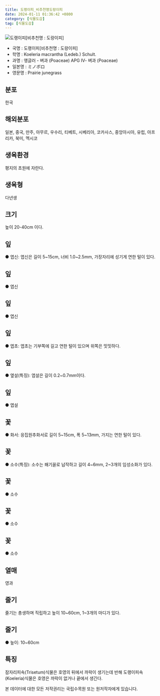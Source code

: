 ```yaml
---
title: 도랭이피_비추천명도랑이피
date: 2024-01-11 01:36:42 +0800
category: [식물도감]
tag: [식물도감]
---
```




![도랭이피[비추천명 : 도랑이피]](/fileUpload/plants/basic/Gramineae/Koeleria/14537/1_th2.JPG)
- 국명 : 도랭이피[비추천명 : 도랑이피]
- 학명 : Koeleria macrantha (Ledeb.) Schult.
- 과명 : 앵글러 - 벼과 (Poaceae) APG Ⅳ- 벼과 (Poaceae)
- 일본명 : ミノボロ
- 영문명 : Prairie junegrass


## 분포
한국
## 해외분포
일본, 중국, 만주, 아무르, 우수리, 티베트, 시베리아, 코카사스, 중앙아시아, 유럽, 아프리카, 북미, 멕시코
## 생육환경
평지의 초원에 자란다.
## 생육형
다년생
## 크기
높이 20-40cm 이다.
## 잎
● 엽신: 엽신은 길이 5~15cm, 너비 1.0~2.5mm, 가장자리에 성기게 연한 털이 있다.
## 잎
● 엽신
## 잎
● 엽신
## 잎
● 엽초: 엽초는 기부쪽에 길고 연한 털이 있으며 위쪽은 밋밋하다.
## 잎
● 옆설(특징): 엽설은 길이 0.2~0.7mm이다.
## 잎
● 엽설
## 꽃
● 화서: 응집원추화서로 길이 5~15cm, 폭 5~13mm, 가지는 연한 털이 있다.
## 꽃
● 소수(특징): 소수는 쐐기꼴로 납작하고 길이 4~6mm, 2~3개의 임성소화가 있다.
## 꽃
● 소수
## 꽃
● 소수
## 꽃
● 소수
## 열매
영과
## 줄기
줄기는 총생하며 직립하고 높이 10~60cm, 1~3개의 마디가 있다.
## 줄기
● 높이: 10~60cm
## 특징
잠자리피속(Trisetum)식물은 호영의 뒤에서 까락이 생기는데 반해 도랭이피속(Koeleria)식물은 호영은 까락이 없거나 끝에서 생긴다.






본 데이터에 대한 모든 저작권리는 국립수목원 또는 원저작자에게 있습니다.
